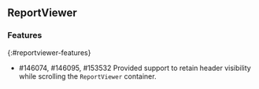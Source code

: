 ## ReportViewer

### Features
{:#reportviewer-features}

* \#146074, #146095, #153532 Provided support to retain header visibility while scrolling the `ReportViewer` container.


